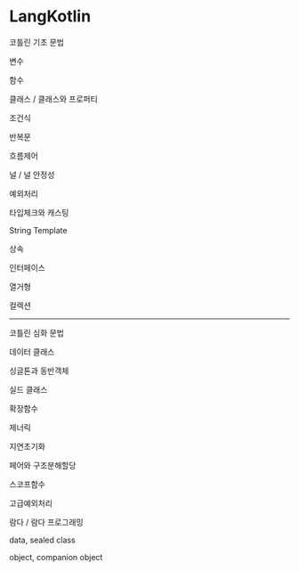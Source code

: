 # LangKotlin
코틀린 기초 문법

변수

함수

클래스 / 클래스와 프로퍼티

조건식

반복문

흐름제어

널 / 널 안정성

예외처리

타입체크와 캐스팅

String Template

상속

인터페이스

열거형

컬렉션

----

코틀린 심화 문법

데이터 클래스

싱글톤과 동반객체

실드 클래스

확장함수

제너릭

지연초기화

페어와 구조분해할당

스코프함수

고급예외처리

람다 / 람다 프로그래밍

data, sealed class

object, companion object
